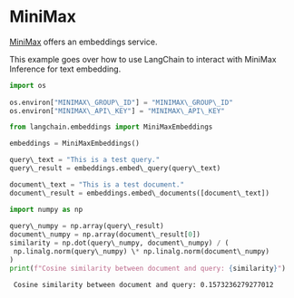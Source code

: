 # MiniMax

[MiniMax](https://api.minimax.chat/document/guides/embeddings?id=6464722084cdc277dfaa966a) offers an embeddings service.

This example goes over how to use LangChain to interact with MiniMax Inference for text embedding.

```python
import os  
  
os.environ["MINIMAX\_GROUP\_ID"] = "MINIMAX\_GROUP\_ID"  
os.environ["MINIMAX\_API\_KEY"] = "MINIMAX\_API\_KEY"  

```

```python
from langchain.embeddings import MiniMaxEmbeddings  

```

```python
embeddings = MiniMaxEmbeddings()  

```

```python
query\_text = "This is a test query."  
query\_result = embeddings.embed\_query(query\_text)  

```

```python
document\_text = "This is a test document."  
document\_result = embeddings.embed\_documents([document\_text])  

```

```python
import numpy as np  
  
query\_numpy = np.array(query\_result)  
document\_numpy = np.array(document\_result[0])  
similarity = np.dot(query\_numpy, document\_numpy) / (  
 np.linalg.norm(query\_numpy) \* np.linalg.norm(document\_numpy)  
)  
print(f"Cosine similarity between document and query: {similarity}")  

```

```text
 Cosine similarity between document and query: 0.1573236279277012  

```
